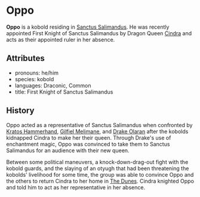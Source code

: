 # Oppo

**Oppo** is a kobold residing in [Sanctus Salimandus](../../cape-bec/sanctus-salimandus). He was recently appointed First Knight of Sanctus Salimandus by Dragon Queen [Cindra](../cindra) and acts as their appointed ruler in her absence.

## Attributes

- pronouns: he/him
- species: kobold
- languages: Draconic, Common
- title: First Knight of Sanctus Salimandus

## History

Oppo acted as a representative of Sanctus Salimandus when confronted by [Kratos Hammerhand](../../../verdancy/citizenry/kratos-hammerhand.md), [Gilfiel Melimane](../../../verdancy/citizenry/gilfiel-meliamne.md), and [Drake Olaran](../drake-olaran) after the kobolds kidnapped Cindra to make her their queen. Through Drake's use of enchantment magic, Oppo was convinced to take them to Sanctus Salimandus for an audience with their new queen.

Between some political maneuvers, a knock-down-drag-out fight with the kobold guards, and the slaying of an otyugh that had been threatening the kobolds' livelihood for some time, the group was able to convince Oppo and the others to return Cindra to her home in [The Dunes](../../cape-bec/the-dunes). Cindra knighted Oppo and told him to act as her representative in her absence.

